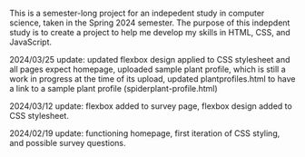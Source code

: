 This is a semester-long project for an indepedent study in computer science, taken in the Spring 2024 semester.
The purpose of this indepdent study is to create a project to help me develop my skills in HTML, CSS, and JavaScript.

2024/03/25 update: updated flexbox design applied to CSS stylesheet and all pages expect homepage, uploaded sample plant profile, which is still a work in progress at the time of its upload, updated plantprofiles.html to have a link to a sample plant profile (spiderplant-profile.html)

2024/03/12 update: flexbox added to survey page, flexbox design added to CSS stylesheet.

2024/02/19 update: functioning homepage, first iteration of CSS styling, and possible survey questions.
